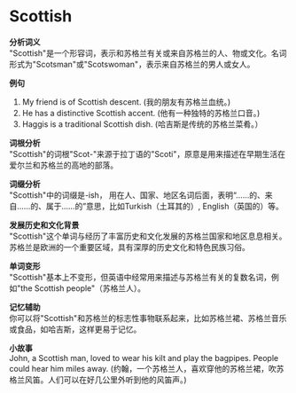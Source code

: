 # Scottish

**分析词义**  
"Scottish"是一个形容词，表示和苏格兰有关或来自苏格兰的人、物或文化。名词形式为"Scotsman"或"Scotswoman"，表示来自苏格兰的男人或女人。

  

**例句**

  

1.  My friend is of Scottish descent. (我的朋友有苏格兰血统。)
2.  He has a distinctive Scottish accent. (他有一种独特的苏格兰口音。)
3.  Haggis is a traditional Scottish dish. (哈吉斯是传统的苏格兰菜肴。）

  

**词根分析**  
"Scottish"的词根"Scot-"来源于拉丁语的"Scoti"，原意是用来描述在早期生活在爱尔兰和苏格兰的高地的部落。

  

**词缀分析**  
"Scottish"中的词缀是-ish， 用在人、国家、地区名词后面，表明“……的、来自……的、属于……的”意思，比如Turkish（土耳其的）, English（英国的）等。

  

**发展历史和文化背景**  
"Scottish"这个单词与经历了丰富历史和文化发展的苏格兰国家和地区息息相关。苏格兰是欧洲的一个重要区域，具有深厚的历史文化和特色民族习俗。

  

**单词变形**  
"Scottish"基本上不变形，但英语中经常用来描述与苏格兰有关的复数名词，例如"the Scottish people"（苏格兰人）。

  

**记忆辅助**  
你可以将"Scottish"和苏格兰的标志性事物联系起来，比如苏格兰裙、苏格兰音乐或食品，如哈吉斯，这样更易于记忆。

  

**小故事**  
John, a Scottish man, loved to wear his kilt and play the bagpipes. People could hear him miles away. (约翰，一个苏格兰人，喜欢穿他的苏格兰裙，吹苏格兰风笛。人们可以在好几公里外听到他的风笛声。)
